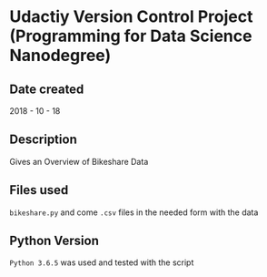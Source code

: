 # Udactiy Version Control Project (Programming for Data Science Nanodegree)

## Date created

2018 - 10 - 18

## Description

Gives an Overview of Bikeshare Data

## Files used

`bikeshare.py` and come `.csv` files in the needed form with the data

## Python Version

`Python 3.6.5` was used and tested with the script
